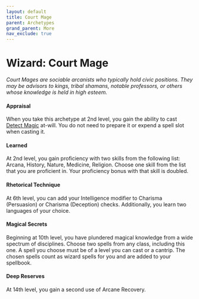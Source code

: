 ```yaml
---
layout: default
title: Court Mage
parent: Archetypes
grand_parent: More
nav_exclude: true
---
```


# Wizard: Court Mage

_Court Mages are sociable arcanists who typically hold civic positions. They may be advisors to kings, tribal shamans, notable professors, or others whose knowledge is held in high esteem._


#### Appraisal

When you take this archetype at 2nd level, you gain the ability to cast [Detect Magic](../srd_spells/detect_magic) at-will. You do not need to prepare it or expend a spell slot when casting it.


#### Learned

At 2nd level, you gain proficiency with two skills from the following list: Arcana, History, Nature, Medicine, Religion. Choose one skill from the list that you are proficient in. Your proficiency bonus with that skill is doubled.


#### Rhetorical Technique

At 6th level, you can add your Intelligence modifier to Charisma (Persuasion) or Charisma (Deception) checks. Additionally, you learn two languages of your choice.


#### Magical Secrets

Beginning at 10th level, you have plundered magical knowledge from a wide spectrum of disciplines. Choose two spells from any class, including this one. A spell you choose must be of a level you can cast or a cantrip. The chosen spells count as wizard spells for you and are added to your spellbook.


#### Deep Reserves

At 14th level, you gain a second use of Arcane Recovery.